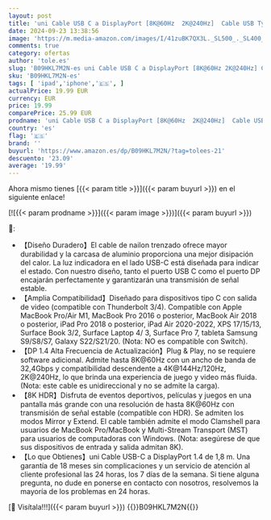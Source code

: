 ```yaml
---
layout: post
title: 'uni Cable USB C a DisplayPort [8K@60Hz  2K@240Hz]  Cable USB Type-C Thunderbolt 4 3 a Display Port [32 4 Gbps HDR VRR DP 1.4] para iPhone 15 MacBook Pro Air Mac Mini iPad Pro iMac S23 XPS 15  1 8m '
date: 2024-09-23 13:38:56
image: 'https://m.media-amazon.com/images/I/41zuBK7QX3L._SL500_._SL400_.jpg'
comments: true
category: ofertas
author: 'tole.es'
slug: 'B09HKL7M2N-es uni Cable USB C a DisplayPort [8K@60Hz 2K@240Hz] Cable USB...'
sku: 'B09HKL7M2N-es'
tags: [ 'ipad','iphone','🇪🇸', ]
actualPrice: 19.99 EUR
currency: EUR
price: 19.99
comparePrice: 25.99 EUR
prodname: 'uni Cable USB C a DisplayPort [8K@60Hz  2K@240Hz]  Cable USB Type-C Thunderbolt 4 3 a Display Port [32 4 Gbps HDR VRR DP 1.4] para iPhone 15 MacBook Pro Air Mac Mini iPad Pro iMac S23 XPS 15  1 8m '
country: 'es'
flag: '🇪🇸'
brand: ''
buyurl: 'https://www.amazon.es/dp/B09HKL7M2N/?tag=tolees-21'
descuento: '23.09'
average: '19.99'
---
```


Ahora mismo tienes [{{< param title >}}]({{< param buyurl >}}) en el siguiente enlace!

[![{{< param prodname >}}]({{< param image >}})]({{< param buyurl >}})

🔎:

- 【Diseño Duradero】El cable de nailon trenzado ofrece mayor durabilidad y la carcasa de aluminio proporciona una mejor disipación del calor. La luz indicadora en el lado USB-C está diseñada para indicar el estado. Con nuestro diseño, tanto el puerto USB C como el puerto DP encajarán perfectamente y garantizarán una transmisión de señal estable.
- 【Amplia Compatibilidad】Diseñado para dispositivos tipo C con salida de video (compatible con Thunderbolt 3/4). Compatible con Apple MacBook Pro/Air M1, MacBook Pro 2016 o posterior, MacBook Air 2018 o posterior, iPad Pro 2018 o posterior, iPad Air 2020-2022, XPS 17/15/13, Surface Book 3/2, Surface Laptop 4/ 3, Surface Pro 7, tableta Samsung S9/S8/S7, Galaxy S22/S21/20. (Nota: NO es compatible con Switch).
- 【DP 1.4 Alta Frecuencia de Actualización】Plug & Play, no se requiere software adicional. Admite hasta 8K@60Hz con un ancho de banda de 32,4Gbps y compatibilidad descendente a 4K@144Hz/120Hz, 2K@240Hz, lo que brinda una experiencia de juego y video más fluida. (Nota: este cable es unidireccional y no se admite la carga).
- 【8K HDR】Disfruta de eventos deportivos, películas y juegos en una pantalla más grande con una resolución de hasta 8K@60Hz con transmisión de señal estable (compatible con HDR). Se admiten los modos Mirror y Extend. El cable también admite el modo Clamshell para usuarios de MacBook Pro/MacBook y Multi-Stream Transport (MST) para usuarios de computadoras con Windows. (Nota: asegúrese de que sus dispositivos de entrada y salida admitan 8K).
- 【Lo que Obtienes】uni Cable USB-C a DisplayPort 1.4 de 1,8 m. Una garantía de 18 meses sin complicaciones y un servicio de atención al cliente profesional las 24 horas, los 7 días de la semana. Si tiene alguna pregunta, no dude en ponerse en contacto con nosotros, resolvemos la mayoría de los problemas en 24 horas.

[🛒 Visítala!!!]({{< param buyurl >}})
{{<world>}}B09HKL7M2N{{</world>}}
